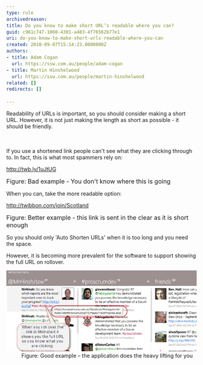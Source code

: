 ```yaml
---
type: rule
archivedreason: 
title: Do you know to make short URL’s readable where you can?
guid: c961c747-1060-4301-a483-4f76562b77e1
uri: do-you-know-to-make-short-urls-readable-where-you-can
created: 2010-09-07T15:14:23.0000000Z
authors:
- title: Adam Cogan
  url: https://ssw.com.au/people/adam-cogan
- title: Martin Hinshelwood
  url: https://ssw.com.au/people/martin-hinshelwood
related: []
redirects: []

---
```



Readability of URLs is important, so you should consider making a short URL. However, it is not just making the length as short as possible - it should be friendly.​ <br>
<br><excerpt class='endintro'></excerpt><br>
<p>If you use a shortened link people can't see what they are clicking through to. In fact, this is what most spammers rely on:</p><p class="ssw15-rteElement-GreyBox">
   <a shape="rect" href="http://twb.ly/1uJtUG">http://twb.ly/1uJtUG</a> </p><p> 
   <font class="ms-rteCustom-FigureBad" size="+0">Figure: Bad example - You don't know where this is going</font></p><p>When you can, take the more readable option:</p><p class="ssw15-rteElement-GreyBox">
   <a shape="rect" href="http://twibbon.com/join/Scotland">http://twibbon.com/join/Scotland</a> </p><p> 
   <font class="ms-rteCustom-FigureGood" size="+0">Figure: Better example - this link is sent in the clear as it is short enough</font></p><p>So you should only 'Auto Shorten URLs' when it is too long and you need the space.</p><p>However, it is becoming more prevalent for the software to support showing the full URL on rollover.<br></p><dl class="goodImage"><dt><img title="image" alt="image" src="RulesSocialTwitterReadableURL.jpg" border="0" style="width:750px;" /></dt><dd>Figure: Good example – the application does the heavy lifting for you<br></dd></dl> 


